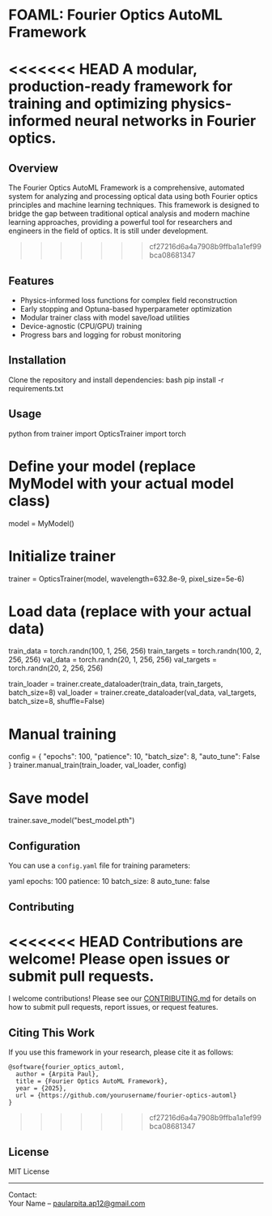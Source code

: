 # FOAML: Fourier Optics AutoML Framework

<<<<<<< HEAD
A modular, production-ready framework for training and optimizing physics-informed neural networks in Fourier optics.
=======
## Overview

The Fourier Optics AutoML Framework is a comprehensive, automated system for analyzing and processing optical data using both Fourier optics principles and machine learning techniques. This framework is designed to bridge the gap between traditional optical analysis and modern machine learning approaches, providing a powerful tool for researchers and engineers in the field of optics. It is still under development.
>>>>>>> cf27216d6a4a7908b9ffba1a1ef99bca08681347

## Features

- Physics-informed loss functions for complex field reconstruction
- Early stopping and Optuna-based hyperparameter optimization
- Modular trainer class with model save/load utilities
- Device-agnostic (CPU/GPU) training
- Progress bars and logging for robust monitoring

## Installation

Clone the repository and install dependencies:
bash
pip install -r requirements.txt


## Usage

python
from trainer import OpticsTrainer
import torch

# Define your model (replace MyModel with your actual model class)
model = MyModel()

# Initialize trainer
trainer = OpticsTrainer(model, wavelength=632.8e-9, pixel_size=5e-6)

# Load data (replace with your actual data)
train_data = torch.randn(100, 1, 256, 256)
train_targets = torch.randn(100, 2, 256, 256)
val_data = torch.randn(20, 1, 256, 256)
val_targets = torch.randn(20, 2, 256, 256)

train_loader = trainer.create_dataloader(train_data, train_targets, batch_size=8)
val_loader = trainer.create_dataloader(val_data, val_targets, batch_size=8, shuffle=False)

# Manual training
config = {
    "epochs": 100,
    "patience": 10,
    "batch_size": 8,
    "auto_tune": False
}
trainer.manual_train(train_loader, val_loader, config)

# Save model
trainer.save_model("best_model.pth")


## Configuration

You can use a `config.yaml` file for training parameters:

yaml
epochs: 100
patience: 10
batch_size: 8
auto_tune: false


## Contributing

<<<<<<< HEAD
Contributions are welcome! Please open issues or submit pull requests.
=======
I welcome contributions! Please see our [CONTRIBUTING.md](CONTRIBUTING.md) for details on how to submit pull requests, report issues, or request features.

## Citing This Work

If you use this framework in your research, please cite it as follows:

```
@software{fourier_optics_automl,
  author = {Arpita Paul},
  title = {Fourier Optics AutoML Framework},
  year = {2025},
  url = {https://github.com/yourusername/fourier-optics-automl}
}
```
>>>>>>> cf27216d6a4a7908b9ffba1a1ef99bca08681347

## License

MIT License

---

Contact:  
Your Name – paularpita.ap12@gmail.com


